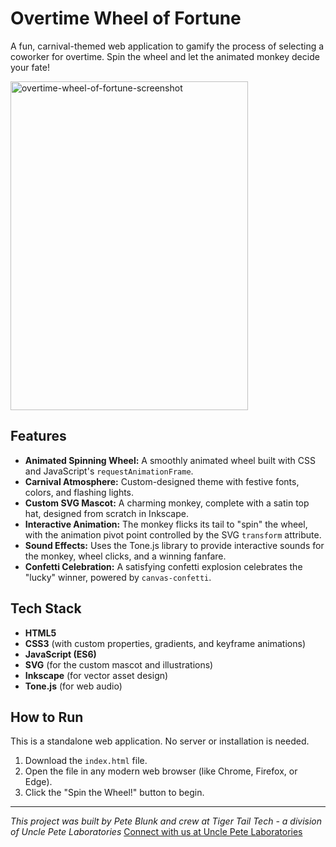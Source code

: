 # Overtime Wheel of Fortune

A fun, carnival-themed web application to gamify the process of selecting a coworker for overtime. Spin the wheel and let the animated monkey decide your fate!

<img width="380" height="526" alt="overtime-wheel-of-fortune-screenshot" src="https://github.com/user-attachments/assets/6ddd6900-e957-45fa-8099-43da46104dd5" />


## Features

* **Animated Spinning Wheel:** A smoothly animated wheel built with CSS and JavaScript's `requestAnimationFrame`.
* **Carnival Atmosphere:** Custom-designed theme with festive fonts, colors, and flashing lights.
* **Custom SVG Mascot:** A charming monkey, complete with a satin top hat, designed from scratch in Inkscape.
* **Interactive Animation:** The monkey flicks its tail to "spin" the wheel, with the animation pivot point controlled by the SVG `transform` attribute.
* **Sound Effects:** Uses the Tone.js library to provide interactive sounds for the monkey, wheel clicks, and a winning fanfare.
* **Confetti Celebration:** A satisfying confetti explosion celebrates the "lucky" winner, powered by `canvas-confetti`.

## Tech Stack

* **HTML5**
* **CSS3** (with custom properties, gradients, and keyframe animations)
* **JavaScript (ES6)**
* **SVG** (for the custom mascot and illustrations)
* **Inkscape** (for vector asset design)
* **Tone.js** (for web audio)

## How to Run

This is a standalone web application. No server or installation is needed.

1.  Download the `index.html` file.
2.  Open the file in any modern web browser (like Chrome, Firefox, or Edge).
3.  Click the "Spin the Wheel!" button to begin.

---
_This project was built by Pete Blunk and crew at Tiger Tail Tech - a division of Uncle Pete Laboratories_
[Connect with us at Uncle Pete Laboratories](https://www.unclepetelaboratories.net/)
